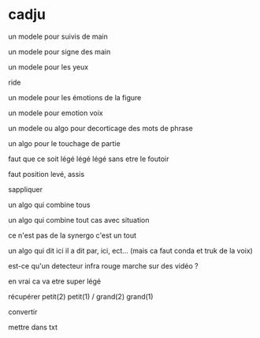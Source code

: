 # cadju

un modele pour suivis de main

un modele pour signe des main

un modele pour les yeux

ride

un modele pour les émotions de la figure

un modele pour emotion voix

un modele ou algo pour decorticage des mots de phrase

un algo pour le touchage de partie

faut que ce soit légé légé légé sans etre le foutoir

faut position levé, assis

sappliquer

un algo qui combine tous

un algo qui combine tout cas avec situation

ce n'est pas de la synergo c'est un tout

un algo qui dit ici il a dit par, ici, ect... (mais ca faut conda et truk de la voix)

est-ce qu'un detecteur infra rouge marche sur des vidéo ?

en vrai ca va etre super légé

récupérer petit(2) petit(1) / grand(2) grand(1)

convertir

mettre dans txt




